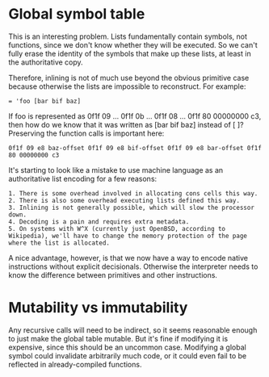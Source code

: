 # Global symbol table

This is an interesting problem. Lists fundamentally contain symbols, not functions, since we don't know whether they will be executed. So we can't fully erase the identity of the symbols that
make up these lists, at least in the authoritative copy.

Therefore, inlining is not of much use beyond the obvious primitive case because otherwise the lists are impossible to reconstruct. For example:

    = 'foo [bar bif baz]

If foo is represented as 0f1f 09 ... 0f1f 0b ... 0f1f 08 ... 0f1f 80 00000000 c3, then how do we know that it was written as [bar bif baz] instead of [<definition of bar> <definition of bif>
<definition of baz>]? Preserving the function calls is important here:

    0f1f 09 e8 baz-offset 0f1f 09 e8 bif-offset 0f1f 09 e8 bar-offset 0f1f 80 00000000 c3

It's starting to look like a mistake to use machine language as an authoritative list encoding for a few reasons:

    1. There is some overhead involved in allocating cons cells this way.
    2. There is also some overhead executing lists defined this way.
    3. Inlining is not generally possible, which will slow the processor down.
    4. Decoding is a pain and requires extra metadata.
    5. On systems with W^X (currently just OpenBSD, according to Wikipedia), we'll have to change the memory protection of the page where the list is allocated.

A nice advantage, however, is that we now have a way to encode native instructions without explicit decisionals. Otherwise the interpreter needs to know the difference between primitives and
other instructions.

# Mutability vs immutability

Any recursive calls will need to be indirect, so it seems reasonable enough to just make the global table mutable. But it's fine if modifying it is expensive, since this should be an uncommon
case. Modifying a global symbol could invalidate arbitrarily much code, or it could even fail to be reflected in already-compiled functions.